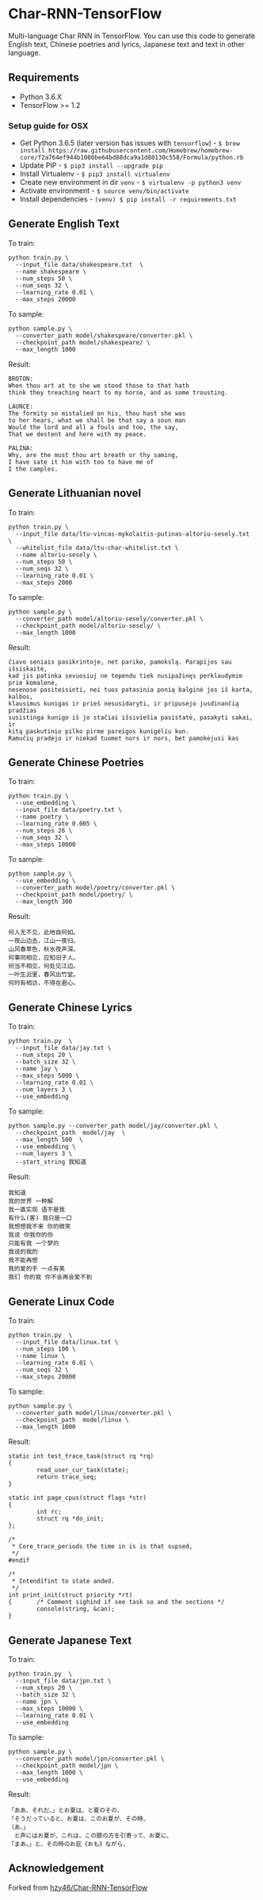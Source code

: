 # Char-RNN-TensorFlow

Multi-language Char RNN in TensorFlow. You can use this code to generate English text, Chinese poetries and lyrics, Japanese text and text in other language.

## Requirements
- Python 3.6.X
- TensorFlow >= 1.2

### Setup guide for OSX

- Get Python 3.6.5 (later version has issues with `tensorflow`) - 
```$ brew install https://raw.githubusercontent.com/Homebrew/homebrew-core/f2a764ef944b1080be64bd88dca9a1d80130c558/Formula/python.rb```
- Update PIP - 
```$ pip3 install --upgrade pip```
- Install Virtualenv - 
```$ pip3 install virtualenv```
- Create new environment in dir `venv` - 
```$ virtualenv -p python3 venv```
- Activate environment - 
```$ source venv/bin/activate```
- Install dependencies - 
```(venv) $ pip install -r requirements.txt```

## Generate English Text

To train:

```
python train.py \
  --input_file data/shakespeare.txt  \
  --name shakespeare \
  --num_steps 50 \
  --num_seqs 32 \
  --learning_rate 0.01 \
  --max_steps 20000
```

To sample:

```
python sample.py \
  --converter_path model/shakespeare/converter.pkl \
  --checkpoint_path model/shakespeare/ \
  --max_length 1000
```

Result:

```
BROTON:
When thou art at to she we stood those to that hath
think they treaching heart to my horse, and as some trousting.

LAUNCE:
The formity so mistalied on his, thou hast she was
to her hears, what we shall be that say a soun man
Would the lord and all a fouls and too, the say,
That we destent and here with my peace.

PALINA:
Why, are the must thou art breath or thy saming,
I have sate it him with too to have me of
I the camples.

```

## Generate Lithuanian novel

To train:

```
python train.py \
  --input_file data/ltu-vincas-mykolaitis-putinas-altoriu-sesely.txt  \
  --whitelist_file data/ltu-char-whitelist.txt \
  --name altoriu-sesely \
  --num_steps 50 \
  --num_seqs 32 \
  --learning_rate 0.01 \
  --max_steps 2000
```

To sample:

```
python sample.py \
  --converter_path model/altoriu-sesely/converter.pkl \
  --checkpoint_path model/altoriu-sesely/ \
  --max_length 1000
```

Result:
```text
čiavo seniais pasikrintoje, net pariko, pamokslą. Parapijos sau išsiskaitė, 
kad jis patinka sevuosiuj ne tependu tiek nusipažinęs perklaudymim prie komalenė, 
nesenose pasiteisinti, nei tuos patasinia ponią balginė jos iš karta, kalbos, 
klausimus kunigas ir prieš nesusidaryti, ir pripusėjo jusdinančią pradžias 
susistinga kunigo iš jo stačiai išsiviešia pasistatė, pasakyti sakai, ir 
kitą paskutinio pilko pirme pareigos kunigėliu kun. 
Ramučių pradėjo ir niekad tuomet nors ir nors, bet pamokėjusi kas
```

## Generate Chinese Poetries

To train:

```
python train.py \
  --use_embedding \
  --input_file data/poetry.txt \
  --name poetry \
  --learning_rate 0.005 \
  --num_steps 26 \
  --num_seqs 32 \
  --max_steps 10000
```

To sample:

```
python sample.py \
  --use_embedding \
  --converter_path model/poetry/converter.pkl \
  --checkpoint_path model/poetry/ \
  --max_length 300
```

Result:
```
何人无不见，此地自何如。
一夜山边去，江山一夜归。
山风春草色，秋水夜声深。
何事同相见，应知旧子人。
何当不相见，何处见江边。
一叶生云里，春风出竹堂。
何时有相访，不得在君心。
```

## Generate Chinese Lyrics

To train:

```
python train.py  \
  --input_file data/jay.txt \
  --num_steps 20 \
  --batch_size 32 \
  --name jay \
  --max_steps 5000 \
  --learning_rate 0.01 \
  --num_layers 3 \
  --use_embedding
```

To sample:

```
python sample.py --converter_path model/jay/converter.pkl \
  --checkpoint_path  model/jay  \
  --max_length 500  \
  --use_embedding \
  --num_layers 3 \
  --start_string 我知道
```

Result:
```
我知道
我的世界 一种解
我一直实现 语不是我
有什么(客) 我只是一口
我想想我不来 你的微笑
我说 你我你的你
只能有我 一个梦的
我说的我的
我不能再想
我的爱的手 一点有美
我们 你的我 你不会再会爱不到
```

## Generate Linux Code

To train:

```
python train.py  \
  --input_file data/linux.txt \
  --num_steps 100 \
  --name linux \
  --learning_rate 0.01 \
  --num_seqs 32 \
  --max_steps 20000
```

To sample:

```
python sample.py \
  --converter_path model/linux/converter.pkl \
  --checkpoint_path  model/linux \
  --max_length 1000 
```

Result:

```
static int test_trace_task(struct rq *rq)
{
        read_user_cur_task(state);
        return trace_seq;
}

static int page_cpus(struct flags *str)
{
        int rc;
        struct rq *do_init;
};

/*
 * Core_trace_periods the time in is is that supsed,
 */
#endif

/*
 * Intendifint to state anded.
 */
int print_init(struct priority *rt)
{       /* Comment sighind if see task so and the sections */
        console(string, &can);
}
```

## Generate Japanese Text

To train:
```
python train.py  \
  --input_file data/jpn.txt \
  --num_steps 20 \
  --batch_size 32 \
  --name jpn \
  --max_steps 10000 \
  --learning_rate 0.01 \
  --use_embedding
```

To sample:
```
python sample.py \
  --converter_path model/jpn/converter.pkl \
  --checkpoint_path model/jpn \
  --max_length 1000 \
  --use_embedding
```

Result:
```
「ああ、それだ、」とお夏は、と夏のその、
「そうだっていると、お夏は、このお夏が、その時、
（あ、」
　と声にはお夏が、これは、この膝の方を引寄って、お夏に、
「まあ。」と、その時のお庇《おも》ながら、
```

## Acknowledgement

Forked from [hzy46/Char-RNN-TensorFlow](https://github.com/hzy46/Char-RNN-TensorFlow)

